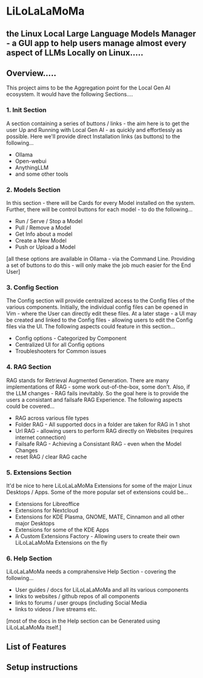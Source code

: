# LiLoLaLaMoMa
the Linux Local Large Language Models Manager - a GUI app to help users manage almost every aspect of LLMs Locally on Linux..... 
---------------------
## Overview.....
This project aims to be the Aggregation point for the Local Gen AI ecosystem. It would have the following Sections....

### 1. Init Section
A section containing a series of buttons / links - the aim here is to get the user Up and Running with Local Gen AI - as quickly and effortlessly as possible. Here we'll provide direct Installation links (as buttons) to the following...
- Ollama
- Open-webui
- AnythingLLM
- and some other tools

### 2. Models Section 
In this section - there will be Cards for every Model installed on the system. Further, there will be control buttons for each model - to do the following...

 - Run / Serve / Stop a Model
 - Pull / Remove a Model
 - Get Info about a model
 - Create a New Model
 - Push or Upload a Model
 
[all these options are available in Ollama - via the Command Line. Providing a set of buttons to do this - will only make the job much easier for the End User]

### 3. Config Section
The Config section will provide centralized access to the Config files of the various components. Initially, the individual config files can be opened in Vim - where the User can directly edit these files. At a later stage - a UI may be created and linked to the Config files - allowing users to edit the Config files via the UI. The following aspects could feature in this section...

 - Config options - Categorized by Component
 - Centralized UI for all Config options
 - Troubleshooters for Common issues 

### 4. RAG Section
RAG stands for Retrieval Augmented Generation. There are many implementations of RAG - some work out-of-the-box, some don't. Also, if the LLM changes - RAG fails inevitably. So the goal here is to provide the users a consistant and failsafe RAG Experience. The following aspects could be covered...

 - RAG across various file types
 - Folder RAG - All supported docs in a folder are taken for RAG in 1 shot
 - Url RAG - allowing users to perform RAG directly on Websites (requires internet connection)
 - Failsafe RAG - Achieving a Consistant RAG - even when the Model Changes
 - reset RAG / clear RAG cache

### 5. Extensions Section
It'd be nice to here LiLoLaLaMoMa Extensions for some of the major Linux Desktops / Apps. Some of the more popular set of extensions could be...

 - Extensions for Libreoffice
 - Extensions for Nextcloud
 - Extensions for KDE Plasma, GNOME, MATE, Cinnamon and all other major Desktops
 - Extensions for some of the KDE Apps
 - A Custom Extensions Factory - Allowing users to create their own LiLoLaLaMoMa Extensions on the fly
 
### 6. Help Section
LiLoLaLaMoMa needs a comprahensive Help Section - covering the following...

 - User guides / docs for LiLoLaLaMoMa and all its various components
 - links to websites / github repos of all components
 - links to forums / user groups (including Social Media
 - links to videos / live streams etc.
 
[most of the docs in the Help section can be Generated using LiLoLaLaMoMa itself.]

## List of Features

## Setup instructions

